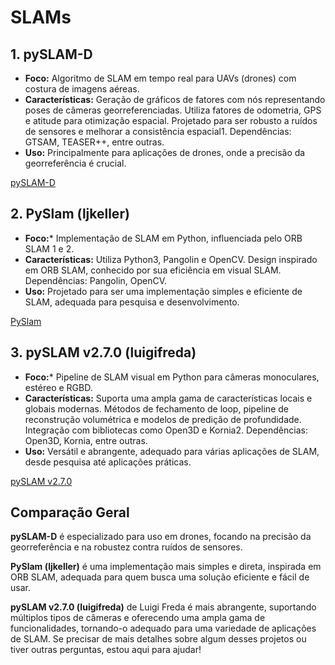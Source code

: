 # SLAMs
## 1. pySLAM-D
* **Foco:** Algoritmo de SLAM em tempo real para UAVs (drones) com costura de imagens aéreas.
* ****Características:****
Geração de gráficos de fatores com nós representando poses de câmeras georreferenciadas.
Utiliza fatores de odometria, GPS e atitude para otimização espacial.
Projetado para ser robusto a ruídos de sensores e melhorar a consistência espacial1.
Dependências: GTSAM, TEASER++, entre outras.
* **Uso:** Principalmente para aplicações de drones, onde a precisão da georreferência é crucial.
  
[pySLAM-D](https://github.com/kylesayrs/pySLAM-D)


## 2. PySlam (ljkeller)
* **Foco:*** Implementação de SLAM em Python, influenciada pelo ORB SLAM 1 e 2.
* **Características:**
Utiliza Python3, Pangolin e OpenCV.
Design inspirado em ORB SLAM, conhecido por sua eficiência em visual SLAM.
Dependências: Pangolin, OpenCV.
* **Uso:** Projetado para ser uma implementação simples e eficiente de SLAM, adequada para pesquisa e desenvolvimento.

[PySlam](https://github.com/ljkeller/PySlam)

## 3. pySLAM v2.7.0 (luigifreda)
* **Foco:*** Pipeline de SLAM visual em Python para câmeras monoculares, estéreo e RGBD.
* **Características:**
Suporta uma ampla gama de características locais e globais modernas.
Métodos de fechamento de loop, pipeline de reconstrução volumétrica e modelos de predição de profundidade.
Integração com bibliotecas como Open3D e Kornia2.
Dependências: Open3D, Kornia, entre outras.
* **Uso:** Versátil e abrangente, adequado para várias aplicações de SLAM, desde pesquisa até aplicações práticas.

[pySLAM v2.7.0](https://github.com/luigifreda/pyslam)

## Comparação Geral

**pySLAM-D** é especializado para uso em drones, focando na precisão da georreferência e na robustez contra ruídos de sensores.

**PySlam (ljkeller)** é uma implementação mais simples e direta, inspirada em ORB SLAM, adequada para quem busca uma solução eficiente e fácil de usar.

**pySLAM v2.7.0 (luigifreda)** de Luigi Freda é mais abrangente, suportando múltiplos tipos de câmeras e oferecendo uma ampla gama de funcionalidades, tornando-o adequado para uma variedade de aplicações de SLAM.
Se precisar de mais detalhes sobre algum desses projetos ou tiver outras perguntas, estou aqui para ajudar!
